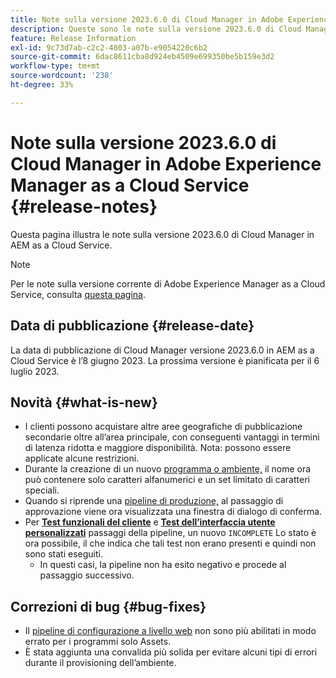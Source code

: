 ```yaml
---
title: Note sulla versione 2023.6.0 di Cloud Manager in Adobe Experience Manager as a Cloud Service
description: Queste sono le note sulla versione 2023.6.0 di Cloud Manager in AEM as a Cloud Service.
feature: Release Information
exl-id: 9c73d7ab-c2c2-4803-a07b-e9054220c6b2
source-git-commit: 6dac8611cba8d924eb4509e699350be5b159e3d2
workflow-type: tm+mt
source-wordcount: '238'
ht-degree: 33%

---
```



# Note sulla versione 2023.6.0 di Cloud Manager in Adobe Experience Manager as a Cloud Service {#release-notes}

Questa pagina illustra le note sulla versione 2023.6.0 di Cloud Manager in AEM as a Cloud Service.

>[!NOTE]
>
>Per le note sulla versione corrente di Adobe Experience Manager as a Cloud Service, consulta [questa pagina](/help/release-notes/release-notes-cloud/release-notes-current.md).

## Data di pubblicazione {#release-date}

La data di pubblicazione di Cloud Manager versione 2023.6.0 in AEM as a Cloud Service è l’8 giugno 2023. La prossima versione è pianificata per il 6 luglio 2023.

## Novità {#what-is-new}

* I clienti possono acquistare altre aree geografiche di pubblicazione secondarie oltre all’area principale, con conseguenti vantaggi in termini di latenza ridotta e maggiore disponibilità. Nota: possono essere applicate alcune restrizioni.
* Durante la creazione di un nuovo [programma o ambiente,](/help/implementing/cloud-manager/getting-access-to-aem-in-cloud/program-types.md) il nome ora può contenere solo caratteri alfanumerici e un set limitato di caratteri speciali.
* Quando si riprende una [pipeline di produzione,](/help/implementing/cloud-manager/configuring-pipelines/configuring-production-pipelines.md) al passaggio di approvazione viene ora visualizzata una finestra di dialogo di conferma.
* Per **[Test funzionali del cliente](/help/implementing/cloud-manager/functional-testing.md#custom-functional-testing)** e **[Test dell’interfaccia utente personalizzati](/help/implementing/cloud-manager/ui-testing.md)** passaggi della pipeline, un nuovo `INCOMPLETE` Lo stato è ora possibile, il che indica che tali test non erano presenti e quindi non sono stati eseguiti.
   * In questi casi, la pipeline non ha esito negativo e procede al passaggio successivo.

## Correzioni di bug {#bug-fixes}

* Il [pipeline di configurazione a livello web](/help/implementing/cloud-manager/configuring-pipelines/introduction-ci-cd-pipelines.md#web-tier-config-pipelines) non sono più abilitati in modo errato per i programmi solo Assets.
* È stata aggiunta una convalida più solida per evitare alcuni tipi di errori durante il provisioning dell’ambiente.
